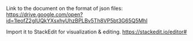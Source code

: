 Link to the document on the format of json files: 
    https://drive.google.com/open?id=1leofZ2gIUQkYXsxhyUhzBPLBv5Th8VP5bt3G65Q5MhI

Import it to StackEdit for visualization & editing. 
    https://stackedit.io/editor#
